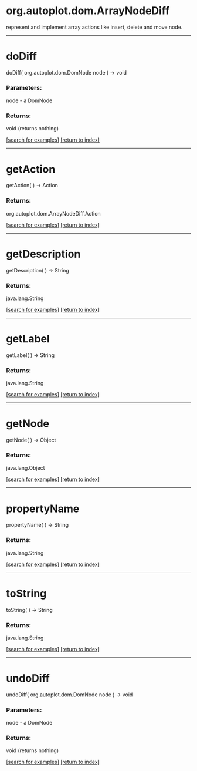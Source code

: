 # org.autoplot.dom.ArrayNodeDiff

represent and implement array actions like insert, delete and move node.

***
<a name="doDiff"></a>
# doDiff
doDiff( org.autoplot.dom.DomNode node ) &rarr; void



### Parameters:
node - a DomNode

### Returns:
void (returns nothing)


<a href="https://github.com/autoplot/dev/search?q=doDiff&unscoped_q=doDiff">[search for examples]</a>
<a href="https://github.com/autoplot/documentation/blob/master/javadoc/index-all.md">[return to index]</a>

***
<a name="getAction"></a>
# getAction
getAction(  ) &rarr; Action



### Returns:
org.autoplot.dom.ArrayNodeDiff.Action


<a href="https://github.com/autoplot/dev/search?q=getAction&unscoped_q=getAction">[search for examples]</a>
<a href="https://github.com/autoplot/documentation/blob/master/javadoc/index-all.md">[return to index]</a>

***
<a name="getDescription"></a>
# getDescription
getDescription(  ) &rarr; String



### Returns:
java.lang.String


<a href="https://github.com/autoplot/dev/search?q=getDescription&unscoped_q=getDescription">[search for examples]</a>
<a href="https://github.com/autoplot/documentation/blob/master/javadoc/index-all.md">[return to index]</a>

***
<a name="getLabel"></a>
# getLabel
getLabel(  ) &rarr; String



### Returns:
java.lang.String


<a href="https://github.com/autoplot/dev/search?q=getLabel&unscoped_q=getLabel">[search for examples]</a>
<a href="https://github.com/autoplot/documentation/blob/master/javadoc/index-all.md">[return to index]</a>

***
<a name="getNode"></a>
# getNode
getNode(  ) &rarr; Object



### Returns:
java.lang.Object


<a href="https://github.com/autoplot/dev/search?q=getNode&unscoped_q=getNode">[search for examples]</a>
<a href="https://github.com/autoplot/documentation/blob/master/javadoc/index-all.md">[return to index]</a>

***
<a name="propertyName"></a>
# propertyName
propertyName(  ) &rarr; String



### Returns:
java.lang.String


<a href="https://github.com/autoplot/dev/search?q=propertyName&unscoped_q=propertyName">[search for examples]</a>
<a href="https://github.com/autoplot/documentation/blob/master/javadoc/index-all.md">[return to index]</a>

***
<a name="toString"></a>
# toString
toString(  ) &rarr; String



### Returns:
java.lang.String


<a href="https://github.com/autoplot/dev/search?q=toString&unscoped_q=toString">[search for examples]</a>
<a href="https://github.com/autoplot/documentation/blob/master/javadoc/index-all.md">[return to index]</a>

***
<a name="undoDiff"></a>
# undoDiff
undoDiff( org.autoplot.dom.DomNode node ) &rarr; void



### Parameters:
node - a DomNode

### Returns:
void (returns nothing)


<a href="https://github.com/autoplot/dev/search?q=undoDiff&unscoped_q=undoDiff">[search for examples]</a>
<a href="https://github.com/autoplot/documentation/blob/master/javadoc/index-all.md">[return to index]</a>

